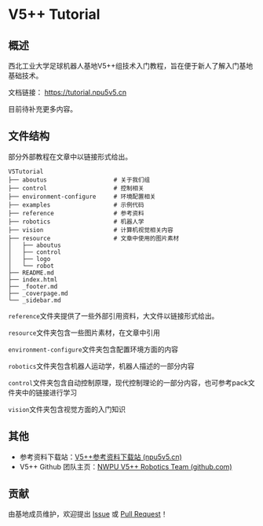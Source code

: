 # V5++ Tutorial

## 概述

西北工业大学足球机器人基地V5++组技术入门教程，旨在便于新人了解入门基地基础技术。

文档链接： https://tutorial.npu5v5.cn

目前待补充更多内容。

## 文件结构

部分外部教程在文章中以链接形式给出。

```shell
V5Tutorial
├── aboutus				      # 关于我们组
├── control				      # 控制相关
├── environment-configure     # 环境配置相关
├── examples				  # 示例代码
├── reference			      # 参考资料
├── robotics				  # 机器人学
├── vision                    # 计算机视觉相关内容
├── resource				  # 文章中使用的图片素材
│   ├── aboutus
│   ├── control
│   ├── logo
│   └── robot
├── README.md
├── index.html
├── _footer.md
├── _coverpage.md
└── _sidebar.md
```

`reference`文件夹提供了一些外部引用资料，大文件以链接形式给出。

`resource`文件夹包含一些图片素材，在文章中引用

`environment-configure`文件夹包含配置环境方面的内容

`robotics`文件夹包含机器人运动学，机器人描述的一部分内容

`control`文件夹包含自动控制原理，现代控制理论的一部分内容，也可参考pack文件夹中的链接进行学习

`vision`文件夹包含视觉方面的入门知识

## 其他

+ 参考资料下载站：[V5++参考资料下载站 (npu5v5.cn)](https://files.npu5v5.cn/)
+ V5++ Github 团队主页：[NWPU V5++ Robotics Team (github.com)](https://github.com/nwpu-v5-team)

## 贡献

由基地成员维护，欢迎提出 [Issue](https://github.com/npuv5pp/V5Tutorial/issues) 或 [Pull Request](https://github.com/npuv5pp/V5Tutorial/pulls)！
